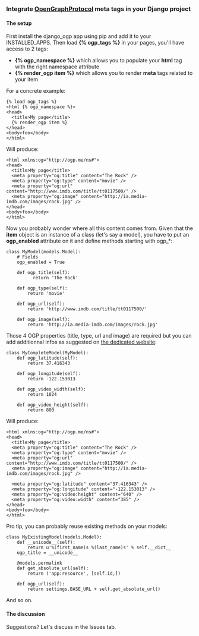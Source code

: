 ### Integrate [OpenGraphProtocol](http://ogp.me) meta tags in your Django project

#### The setup ####

First install the django\_ogp app using pip and add it to your INSTALLED\_APPS.
Then load __{% ogp_tags %}__ in your pages, you'll have access to 2 tags:

* __{% ogp_namespace %}__ which allows you to populate your __html__ tag with the right namespace attribute
* __{% render_ogp item %}__ which allows you to render __meta__ tags related to your item

For a concrete example:

    {% load ogp_tags %}
    <html {% ogp_namespace %}>
    <head>
      <title>My page</title>
      {% render_ogp item %}
    </head>
    <body>foo</body>
    </html>

Will produce:

    <html xmlns:og="http://ogp.me/ns#">
    <head>
      <title>My page</title>
      <meta property="og:title" content="The Rock" />
      <meta property="og:type" content="movie" />
      <meta property="og:url" content="http://www.imdb.com/title/tt0117500/" />
      <meta property="og:image" content="http://ia.media-imdb.com/images/rock.jpg" />
    </head>
    <body>foo</body>
    </html>

Now you probably wonder where all this content comes from. 
Given that the __item__ object is an instance of a class (let's say a model),
you have to put an __ogp\_enabled__ attribute on it and define methods starting with ogp\_*:

    class MyModel(models.Model):
        # Fields
        ogp_enabled = True
        
        def ogp_title(self):
              return 'The Rock'

        def ogp_type(self):
            return 'movie'
        
        def ogp_url(self):
            return 'http://www.imdb.com/title/tt0117500/'
        
        def ogp_image(self):
            return 'http://ia.media-imdb.com/images/rock.jpg'

Those 4 OGP properties (title, type, url and image) are required but 
you can add additionnal infos as suggested on 
[the dedicated website](http://ogp.me):

    class MyCompleteModel(MyModel):
        def ogp_latitude(self):
            return 37.416343

        def ogp_longitude(self):
            return -122.153013

        def ogp_video_width(self):
            return 1024

        def ogp_video_height(self):
            return 800
    
Will produce:

    <html xmlns:og="http://ogp.me/ns#">
    <head>
      <title>My page</title>
      <meta property="og:title" content="The Rock" />
      <meta property="og:type" content="movie" />
      <meta property="og:url" content="http://www.imdb.com/title/tt0117500/" />
      <meta property="og:image" content="http://ia.media-imdb.com/images/rock.jpg" />
      
      <meta property="og:latitude" content="37.416343" />
      <meta property="og:longitude" content="-122.153013" />
      <meta property="og:video:height" content="640" />
      <meta property="og:video:width" content="385" />      
    </head>
    <body>foo</body>
    </html>

Pro tip, you can probably reuse existing methods on your models:

    class MyExistingModel(models.Model):
        def __unicode__(self):
            return u'%(first_name)s %(last_name)s' % self.__dict__
        ogp_title = __unicode__
        
        @models.permalink
        def get_absolute_url(self):
            return ('app:resource', [self.id,])
        
        def ogp_url(self):
            return settings.BASE_URL + self.get_absolute_url()

And so on.


#### The discussion ####

Suggestions? Let's discuss in the Issues tab.
